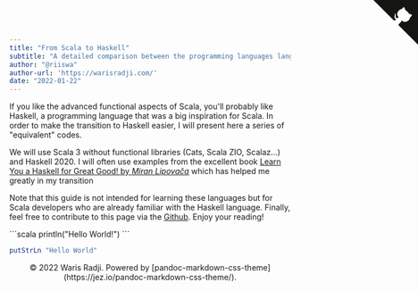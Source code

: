 ```yaml
---
title: "From Scala to Haskell"
subtitle: "A detailed comparison between the programming languages language and Haskell by presenting equivalent code."
author: "@riiswa"
author-url: 'https://warisradji.com/'
date: "2022-01-22"
---
```


If you like the advanced functional aspects of Scala, you'll probably like Haskell, a programming language that was a big inspiration for Scala. In order to make the transition to Haskell easier, I will present here a series of "equivalent" codes.

We will use Scala 3 without functional libraries (Cats, Scala ZIO, Scalaz...) and Haskell 2020. I will often use examples from the excellent book [Learn You a Haskell for Great Good! by *Miran Lipovača*](http://learnyouahaskell.com]) which has helped me greatly in my transition

Note that this guide is not intended for learning these languages but for Scala developers who are already familiar with the Haskell language. Finally, feel free to contribute to this page via the [Github](https://github.com/riiswa/scala2haskell). Enjoy your reading!

<div class="comparison-block">
```scala
println("Hello World!")
```

```haskell
putStrLn "Hello World"
```
</div>

<a href="https://github.com/riiswa/scala2haskell" class="github-corner" aria-label="View source on GitHub"><svg width="80" height="80" viewBox="0 0 250 250" style="fill:#151513; color:#fff; position: absolute; top: 0; border: 0; right: 0;" aria-hidden="true"><path d="M0,0 L115,115 L130,115 L142,142 L250,250 L250,0 Z"></path><path d="M128.3,109.0 C113.8,99.7 119.0,89.6 119.0,89.6 C122.0,82.7 120.5,78.6 120.5,78.6 C119.2,72.0 123.4,76.3 123.4,76.3 C127.3,80.9 125.5,87.3 125.5,87.3 C122.9,97.6 130.6,101.9 134.4,103.2" fill="currentColor" style="transform-origin: 130px 106px;" class="octo-arm"></path><path d="M115.0,115.0 C114.9,115.1 118.7,116.5 119.8,115.4 L133.7,101.6 C136.9,99.2 139.9,98.4 142.2,98.6 C133.8,88.0 127.5,74.4 143.8,58.0 C148.5,53.4 154.0,51.2 159.7,51.0 C160.3,49.4 163.2,43.6 171.4,40.1 C171.4,40.1 176.1,42.5 178.8,56.2 C183.1,58.6 187.2,61.8 190.9,65.4 C194.5,69.0 197.7,73.2 200.1,77.6 C213.8,80.2 216.3,84.9 216.3,84.9 C212.7,93.1 206.9,96.0 205.4,96.6 C205.1,102.4 203.0,107.8 198.3,112.5 C181.9,128.9 168.3,122.5 157.7,114.1 C157.9,116.9 156.7,120.9 152.7,124.9 L141.0,136.5 C139.8,137.7 141.6,141.9 141.8,141.8 Z" fill="currentColor" class="octo-body"></path></svg></a><style>.github-corner:hover .octo-arm{animation:octocat-wave 560ms ease-in-out}@keyframes octocat-wave{0%,100%{transform:rotate(0)}20%,60%{transform:rotate(-25deg)}40%,80%{transform:rotate(10deg)}}@media (max-width:500px){.github-corner:hover .octo-arm{animation:none}.github-corner .octo-arm{animation:octocat-wave 560ms ease-in-out}}</style>

<footer style="text-align: center; margin: 10px">
© 2022 Waris Radji. Powered by [pandoc-markdown-css-theme](https://jez.io/pandoc-markdown-css-theme/).
</footer>
